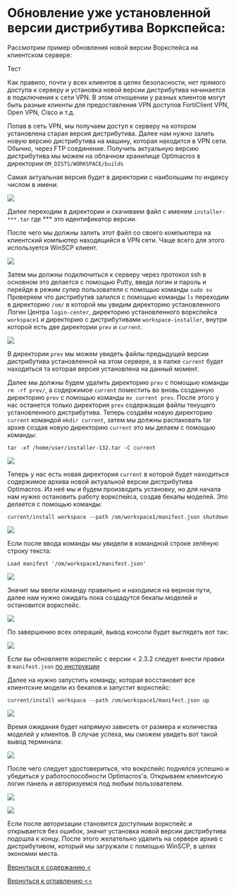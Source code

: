 # Обновление уже установленной версии дистрибутива Воркспейса:

Рассмотрим пример обновления новой версии Воркспейса на клиентском сервере:

Тест

Как правило, почти у всех клиентов в целях безопасности, нет прямого доступа к серверу и установка новой версии 
дистрибутива начинается в подключения к сети VPN. В этом отношении у разных клиентов могут быть разные клиенты для 
предоставления VPN доступов FortiClient VPN, Open VPN, Cisco и т.д.

Попав в сеть VPN, мы получаем доступ к серверу на котором установлена старая версия дистрибутива. Далее нам нужно залить
 новую версию дистрибутива на машину, которая находится в VPN сети. Обычно, через FTP соединение. Получить актуальную 
 версию дистрибутива мы можем на облачном хранилище Optimacros в директории:```OM_DISTS/WORKSPACE/builds```

Самая актуальная версия будет в директории с наибольшим по индексу числом в имени:

![](./pictures/lastDistr.jpg)

Далее переходим в директории и скачиваем файл с именем ```installer-***.tar``` где *** это идентификатор версии.

После чего мы должны залить этот файл со своего компьютера на клиентский компьютер находящийся в VPN сети. Чаще всего 
для этого используется WinSCP клиент.


![](./pictures/winSCP.jpg)

 
Затем мы должны подключиться к серверу через протокол ssh в основном это делается с помощью Putty, введя логин и пароль 
и перейдя в режим супер пользователя с помощью команды ```sudo su``` Проверяем что дистрибутив залился с помощью команды
```ls``` переходим в директорию ```/om/``` в которой мы увидим директорию установленного Логин Центра 
```login-center```, директорию установленного воркспейса ```workspace1``` и директорию с дистрибутивами 
```workspace-installer```, внутри которой есть две директории ```prev``` и ```current```.

![](./pictures/sshPutty1.jpg)

В директории ```prev``` мы можем увидеть файлы предыдущей версии дистрибутива установленной на этом сервере, а в папке 
```current``` будет находиться та которая версия установлена на данный момент.

Далее мы должны будем удалить директорию ```prev``` с помощью команды ```rm -rf prev/```, а содержимое ```current``` 
поместить во вновь созданную директорию ```prev``` с помощью команды ```mv current prev```. После этого у нас останется 
только директория ```prev``` содержащая файлы текущего установленного дистрибутива. Теперь создаём новую директорию 
```current``` командой ```mkdir current```, затем мы должны распаковать tar архив создав новую директорию ```current```
это мы делаем с помощью команды:

```tar -xf /home/user/installer-132.tar -C current```

![](./pictures/sshPutty2.jpg)

Теперь у нас есть новая директория ```current``` в которой будет находиться содержимое архива новой актуальной версии 
дистрибутива Optimacros. Из неё мы и будем производить установку, но для начала нам нужно остановить работу воркспейса,
 создав бекапы моделей. Это делается с помощью команды:
 
```current/install workspace --path /om/workspace1/manifest.json shutdown```

![](./pictures/sshPutty3.jpg)

Если после ввода команды мы увидели в командной строке зелёную строку текста: 

```Load manifest '/om/workspace1/manifest.json'```

![](./pictures/sshPutty4.jpg)

Значит мы ввели команду правильно и находимся на верном пути, далее нам нужно ожидать пока создадутся бекапы моделей и 
остановится воркспейс.

![](./pictures/sshPutty5.jpg)

По завершению всех операций, вывод консоли будет выглядеть вот так:

![](./pictures/sshPutty6.jpg)

Если вы обновляете воркспейс с версии < 2.3.2 следует внести правки в `manifest.json` [по инструкции](refreshWS2.3.2.md) 

Далее на нужно запустить команду, которая восстановит все клиентские модели из бекапов и запустит воркспейс:

```current/install workspace --path /om/workspace1/manifest.json up```

![](./pictures/sshPutty7.jpg)

Время ожидания будет напрямую зависеть от размера и количества моделей у клиентов. В случае успеха, мы сможем увидеть 
вот такой вывод терминала:

![](./pictures/sshPutty8.jpg)

После чего следует удостовериться, что вокрспейс поднялся успешно и убедиться у работоспособности Optimacros'а. 
Открываем клиентскую логин панель и авторизуемся под любым пользователем.

![](./pictures/loginCenter.jpg)

![](./pictures/controlCheck.jpg)

Если после авторизации становится доступным воркспейс и открывается без ошибок, значит установка новой версии 
дистрибутива подошла к концу. После этого желательно удалить на сервере архив с дистрибутивом, который мы загружали с 
помощью WinSCP, в целях экономии места.

[Вернуться к содержанию <](contents.md)

[Вернуться к оглавлению <<](index.md)
